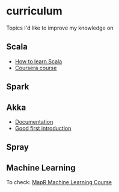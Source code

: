 # curriculum
Topics I'd like to improve my knowledge on

## Scala

* [How to learn Scala](http://blog.codacy.com/2015/07/03/how-to-learn-scala/#gs.tmDxJYo)
* [Coursera course](https://class.coursera.org/progfun-005)

## Spark


## Akka

* [Documentation](http://doc.akka.io/docs/akka/current/scala.html)
* [Good first introduction](http://www.reactive.io/tips/2014/03/28/getting-started-with-actor-based-programming-using-scala-and-akka/)

## Spray

## Machine Learning

To check: [MapR Machine Learning Course](http://www.broadwayworld.com/bwwgeeks/article/MapR-Unveils-Free-Complete-Apache-Spark-Training-and-Developer-Certification-20160217)

